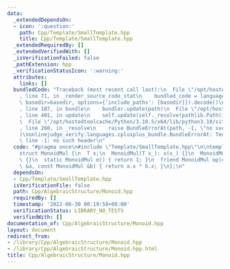 ```yaml
---
data:
  _extendedDependsOn:
  - icon: ':question:'
    path: Cpp/Template/SmallTemplate.hpp
    title: Cpp/Template/SmallTemplate.hpp
  _extendedRequiredBy: []
  _extendedVerifiedWith: []
  _isVerificationFailed: false
  _pathExtension: hpp
  _verificationStatusIcon: ':warning:'
  attributes:
    links: []
  bundledCode: "Traceback (most recent call last):\n  File \"/opt/hostedtoolcache/Python/3.10.5/x64/lib/python3.10/site-packages/onlinejudge_verify/documentation/build.py\"\
    , line 71, in _render_source_code_stat\n    bundled_code = language.bundle(stat.path,\
    \ basedir=basedir, options={'include_paths': [basedir]}).decode()\n  File \"/opt/hostedtoolcache/Python/3.10.5/x64/lib/python3.10/site-packages/onlinejudge_verify/languages/cplusplus.py\"\
    , line 187, in bundle\n    bundler.update(path)\n  File \"/opt/hostedtoolcache/Python/3.10.5/x64/lib/python3.10/site-packages/onlinejudge_verify/languages/cplusplus_bundle.py\"\
    , line 401, in update\n    self.update(self._resolve(pathlib.Path(included), included_from=path))\n\
    \  File \"/opt/hostedtoolcache/Python/3.10.5/x64/lib/python3.10/site-packages/onlinejudge_verify/languages/cplusplus_bundle.py\"\
    , line 260, in _resolve\n    raise BundleErrorAt(path, -1, \"no such header\"\
    )\nonlinejudge_verify.languages.cplusplus_bundle.BundleErrorAt: Template/SmallTemplate.hpp:\
    \ line -1: no such header\n"
  code: "#pragma once\n#include \"Template/SmallTemplate.hpp\"\n\ntemplate<class T>\n\
    struct MonoidMul {\n  T x;\n  MonoidMul(T x_): x(x_) {}\n  MonoidMul(): MonoidMul(e())\
    \ {}\n  static MonoidMul e() { return 1; }\n  friend MonoidMul op(const MonoidMul\
    \ &a, const MonoidMul &b) { return a.x * b.x; }\n};\n"
  dependsOn:
  - Cpp/Template/SmallTemplate.hpp
  isVerificationFile: false
  path: Cpp/AlgebraicStructure/Monoid.hpp
  requiredBy: []
  timestamp: '2022-06-30 00:19:58+09:00'
  verificationStatus: LIBRARY_NO_TESTS
  verifiedWith: []
documentation_of: Cpp/AlgebraicStructure/Monoid.hpp
layout: document
redirect_from:
- /library/Cpp/AlgebraicStructure/Monoid.hpp
- /library/Cpp/AlgebraicStructure/Monoid.hpp.html
title: Cpp/AlgebraicStructure/Monoid.hpp
---
```

